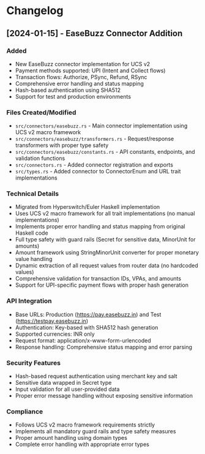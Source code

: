 # Changelog

## [2024-01-15] - EaseBuzz Connector Addition

### Added
- New EaseBuzz connector implementation for UCS v2
- Payment methods supported: UPI (Intent and Collect flows)
- Transaction flows: Authorize, PSync, Refund, RSync
- Comprehensive error handling and status mapping
- Hash-based authentication using SHA512
- Support for test and production environments

### Files Created/Modified
- `src/connectors/easebuzz.rs` - Main connector implementation using UCS v2 macro framework
- `src/connectors/easebuzz/transformers.rs` - Request/response transformers with proper type safety
- `src/connectors/easebuzz/constants.rs` - API constants, endpoints, and validation functions
- `src/connectors.rs` - Added connector registration and exports
- `src/types.rs` - Added connector to ConnectorEnum and URL trait implementations

### Technical Details
- Migrated from Hyperswitch/Euler Haskell implementation
- Uses UCS v2 macro framework for all trait implementations (no manual implementations)
- Implements proper error handling and status mapping from original Haskell code
- Full type safety with guard rails (Secret<String> for sensitive data, MinorUnit for amounts)
- Amount framework using StringMinorUnit converter for proper monetary value handling
- Dynamic extraction of all request values from router data (no hardcoded values)
- Comprehensive validation for transaction IDs, VPAs, and amounts
- Support for UPI-specific payment flows with proper hash generation

### API Integration
- Base URLs: Production (https://pay.easebuzz.in) and Test (https://testpay.easebuzz.in)
- Authentication: Key-based with SHA512 hash generation
- Supported currencies: INR only
- Request format: application/x-www-form-urlencoded
- Response handling: Comprehensive status mapping and error parsing

### Security Features
- Hash-based request authentication using merchant key and salt
- Sensitive data wrapped in Secret<String> type
- Input validation for all user-provided data
- Proper error message handling without exposing sensitive information

### Compliance
- Follows UCS v2 macro framework requirements strictly
- Implements all mandatory guard rails and type safety measures
- Proper amount handling using domain types
- Complete error handling with appropriate error types
